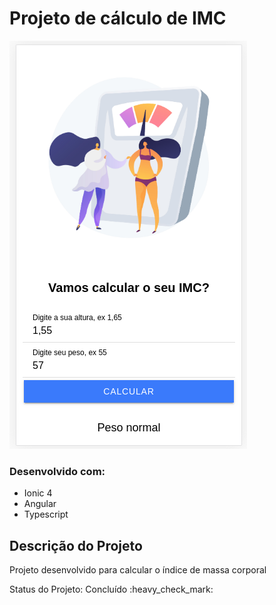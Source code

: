 
# Projeto de cálculo de IMC

![captura de tela do app funcionando 1](https://github.com/DevDiana/imc/blob/14900fbb04b1e0087c500bbb543a639f9846eb7a/Captura%20de%20tela%20de%202021-03-29%2023-06-00.png)

### Desenvolvido com:
* Ionic 4
* Angular
* Typescript
## Descrição do Projeto
<p align="justify">Projeto desenvolvido para calcular o índice de massa corporal </p>
   Status do Projeto: Concluído :heavy_check_mark: <br>


